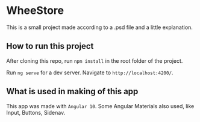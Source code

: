 # WheeStore

This is a small project made according to a .psd file and a little explanation.

## How to run this project

After cloning this repo, run `npm install` in the root folder of the project.

Run `ng serve` for a dev server. Navigate to `http://localhost:4200/`.

## What is used in making of this app

This app was made with `Angular 10`. Some Angular Materials also used, like Input, Buttons, Sidenav.
